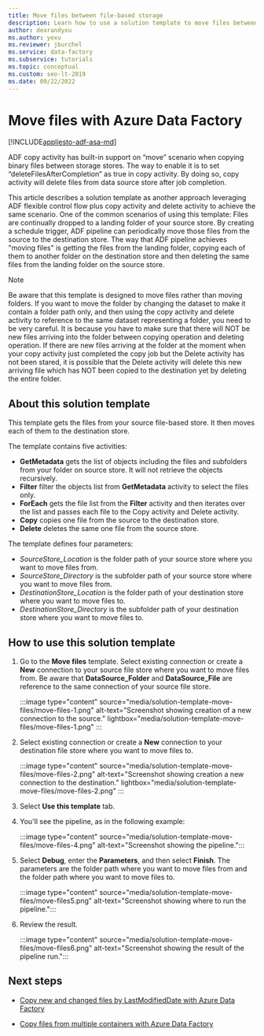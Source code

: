 ```yaml
---
title: Move files between file-based storage
description: Learn how to use a solution template to move files between file-based storage by using Azure Data Factory.
author: dearandyxu
ms.author: yexu
ms.reviewer: jburchel
ms.service: data-factory
ms.subservice: tutorials
ms.topic: conceptual
ms.custom: seo-lt-2019
ms.date: 09/22/2022
---
```


# Move files with Azure Data Factory

[!INCLUDE[appliesto-adf-asa-md](includes/appliesto-adf-asa-md.md)]

ADF copy activity has built-in support on “move” scenario when copying binary files between storage stores.  The way to enable it is to set “deleteFilesAfterCompletion” as true in copy activity. By doing so, copy activity will delete files from data source store after job completion. 

This article describes a solution template as another approach leveraging ADF flexible control flow plus copy activity and delete activity to achieve the same scenario. One of the common scenarios of using this template: Files are continually dropped to a landing folder of your source store. By creating a schedule trigger, ADF pipeline can periodically move those files from the source to the destination store.  The way that ADF pipeline achieves "moving files" is getting the files from the landing folder, copying each of them to another folder on the destination store and then deleting the same files from the landing folder on the source store.

> [!NOTE]
> Be aware that this template is designed to move files rather than moving folders.  If you want to move the folder by changing the dataset to make it contain a folder path only, and then using the copy activity and delete activity to reference to the same dataset representing a folder, you need to be very careful. It is because you have to make sure that there will NOT be new files arriving into the folder between copying operation and deleting operation. If there are new files arriving at the folder at the moment when your copy activity just completed the copy job but the Delete activity has not been stared, it is possible that the Delete activity will delete this new arriving file which has NOT been copied to the destination yet by deleting the entire folder.

## About this solution template

This template gets the files from your source file-based store. It then moves each of them to the destination store.

The template contains five activities:
- **GetMetadata** gets the list of objects including the files and subfolders from your folder on source store. It will not retrieve the objects recursively. 
- **Filter** filter the objects list from **GetMetadata** activity to select the files only. 
- **ForEach** gets the file list from the **Filter** activity and then iterates over the list and passes each file to the Copy activity and Delete activity.
- **Copy** copies one file from the source to the destination store.
- **Delete** deletes the same one file from the source store.

The template defines four parameters:
- *SourceStore_Location* is the folder path of your source store where you want to move files from. 
- *SourceStore_Directory* is the subfolder path of your source store where you want to move files from.
- *DestinationStore_Location* is the folder path of your destination store where you want to move files to. 
- *DestinationStore_Directory* is the subfolder path of your destination store where you want to move files to.

## How to use this solution template

1. Go to the **Move files** template. Select existing connection or create a **New** connection to your source file store where you want to move files from. Be aware that **DataSource_Folder** and **DataSource_File** are reference to the same connection of your source file store.
    
    :::image type="content" source="media/solution-template-move-files/move-files-1.png" alt-text="Screenshot showing creation of a new connection to the source." lightbox="media/solution-template-move-files/move-files-1.png" :::

2. Select existing connection or create a **New** connection to your destination file store where you want to move files to.

    :::image type="content" source="media/solution-template-move-files/move-files-2.png" alt-text="Screenshot showing creation a new connection to the destination." lightbox="media/solution-template-move-files/move-files-2.png" :::

3. Select **Use this template** tab.
	
4. You'll see the pipeline, as in the following example:

    :::image type="content" source="media/solution-template-move-files/move-files-4.png" alt-text="Screenshot showing the pipeline.":::

5. Select **Debug**, enter the **Parameters**, and then select **Finish**.   The parameters are the folder path where you want to move files from and the folder path where you want to move files to. 

    :::image type="content" source="media/solution-template-move-files/move-files5.png" alt-text="Screenshot showing where to run the pipeline.":::

6. Review the result.

    :::image type="content" source="media/solution-template-move-files/move-files6.png" alt-text="Screenshot showing the result of the pipeline run.":::

## Next steps

- [Copy new and changed files by LastModifiedDate with Azure Data Factory](solution-template-copy-new-files-lastmodifieddate.md)

- [Copy files from multiple containers with Azure Data Factory](solution-template-copy-files-multiple-containers.md)
